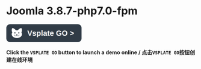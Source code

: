 # Joomla 3.8.7-php7.0-fpm

<a href="https://www.vsplate.com/?docker-compose=https://github.com/vsplate/dcenvs/joomla/3.8.7-php7.0-fpm"><img alt="VSPLATE GO" src="https://raw.githubusercontent.com/vsplate/images/master/vsgo_btn.png" width="200px"></a>

**Click the `VSPLATE GO` button to launch a demo online / 点击`VSPLATE GO`按钮创建在线环境**